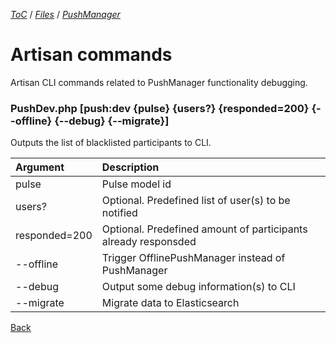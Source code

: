 [_ToC_](../../../push-server.md) / [_Files_](../../index.md) / [_PushManager_](../index.md)

# Artisan commands

Artisan CLI commands related to PushManager functionality debugging.

### PushDev.php [push:dev {pulse} {users?} {responded=200} {--offline} {--debug} {--migrate}]

Outputs the list of blacklisted participants to CLI.

| Argument       | Description                                                      |
|:---------------|:-----------------------------------------------------------------|
| pulse          | Pulse model id                                                   |
| users?         | Optional. Predefined list of user(s) to be notified              |
| responded=200  | Optional. Predefined amount of participants already responsded   |
| --offline      | Trigger OfflinePushManager instead of PushManager                |
| --debug        | Output some debug information(s) to CLI                          |
| --migrate      | Migrate data to Elasticsearch                                    |


[Back](../index.md)